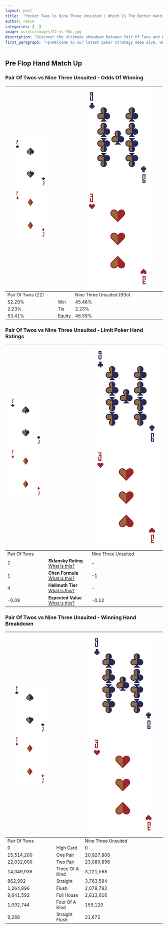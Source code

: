 ```yaml
---
layout: post
title:  "Pocket Twos Vs Nine Three Unsuited | Which Is The Better Hand In Poker? A Complete Guide"
author: reece
categories: [  ]
image: assets/images/22-vs-93o.jpg
description: "Discover the ultimate showdown between Pair Of Twos and Nine Three Unsuited in poker! Uncover the odds, strategies, and scenarios where one hand triumphs over the other. Get ready to up your poker game with this thrilling analysis."
first_paragraph: "<p>Welcome to our latest poker strategy deep dive, where we're pitting two distinct hands against each other in a high-stakes showdown: Pair Of Twos vs Nine Three Unsuited.</p><p>In the dynamic world of poker, every decision counts, and knowing which hand holds the upper hand is key to your success at the table.</p><p>In this article, we'll dissect these two hands, explore the scenarios where one dominates the other, and equip you with the knowledge to make strategic choices that can tip the odds in your favor.</p><p>Get ready to unravel the intriguing dynamics of these poker hands and elevate your game to new heights.</p>"
---
```




[comment]: # (sp0)

## Pre Flop Hand Match Up

<div class="table hand-ratings" markdown="1"> 



### Pair Of Twos vs Nine Three Unsuited - Odds Of Winning


    
| ![image info](assets/images/hand1/2.png) ![image info](assets/images/hand1/2o.png) |  | ![image info](assets/images/hand2/9.png) ![image info](assets/images/hand2/3o.png) |
| -------- | -------- | -------- |
| Pair Of Twos (22) |  | Nine Three Unsuited (93o) |
| 52.29% | Win | 45.48% |
| 2.23% | Tie | 2.23% |
| 53.41% | Equity | 46.59% |




[comment]: # (sp1)



### Pair Of Twos vs Nine Three Unsuited - Limit Poker Hand Ratings


    
| ![image info](assets/images/hand1/2.png) ![image info](assets/images/hand1/2o.png) |  | ![image info](assets/images/hand2/9.png) ![image info](assets/images/hand2/3o.png) |
| -------- | -------- | -------- |
| Pair Of Twos |  | Nine Three Unsuited |
| 7 | **Sklansky Rating** [What is this?](/sklansky-rating-explained) | - |
| 1 | **Chen Formula** [What is this?](/chen-formula-explained) | -1 |
| 4 | **Hellmuth Tier** [What is this?](/Hellmuth-tier-explained) | - |
| -0.09 | **Expected Value** [What is this?](/expected-value-explained) | -0.12 |




[comment]: # (sp2)



### Pair Of Twos vs Nine Three Unsuited - Winning Hand Breakdown


    
| ![image info](assets/images/hand1/2.png) ![image info](assets/images/hand1/2o.png) |  | ![image info](assets/images/hand2/9.png) ![image info](assets/images/hand2/3o.png) |
| -------- | -------- | -------- |
| Pair Of Twos |  | Nine Three Unsuited |
| 0 | High Card | 0 |
| 15,514,200 | One Pair | 20,927,808 |
| 22,032,000 | Two Pair | 23,080,896 |
| 14,049,936 | Three Of A Kind | 3,221,568 |
| 862,992 | Straight | 3,763,584 |
| 1,264,896 | Flush | 2,079,792 |
| 9,641,592 | Full House | 2,813,616 |
| 1,092,744 | Four Of A Kind | 159,120 |
| 9,288 | Straight Flush | 21,672 |




[comment]: # (sp3)



</div>

[comment]: # (sp4)



[comment]: # (sp5)

